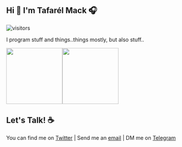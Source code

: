 ## Hi 👋 I'm Tafarél Mack 🎧

![visitors](https://visitor-badge.glitch.me/badge?page_id=eSaniello)

I program stuff and things..things mostly, but also stuff..

<img height="150px" src="https://github-readme-stats.vercel.app/api?username=m23ck&show_icons=true&theme=dark&custom_title=GitHub%20Stats&hide_border=true" /><img height="150px" src="https://github-readme-stats.vercel.app/api/top-langs/?username=m23ck&hide_border=true&layout=compact&langs_count=8&theme=dark" />

## Let's Talk! ☕
You can find me on [Twitter](https://twitter.com/thomasblacz) | Send me an [email](mailto:andojomack@gmail.com) | DM me on [Telegram](https://t.me/sanjune)
